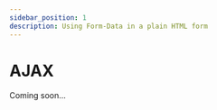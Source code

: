 ```yaml
---
sidebar_position: 1
description: Using Form-Data in a plain HTML form 
---
```


# AJAX

Coming soon...
